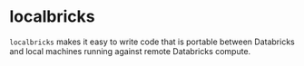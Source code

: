 # localbricks

`localbricks` makes it easy to write code that is portable between Databricks and local
machines running against remote Databricks compute.